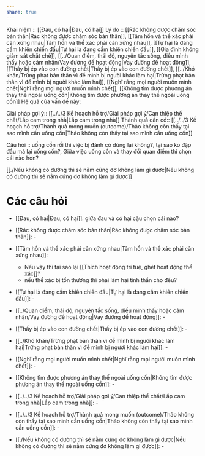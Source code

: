 ```yaml
---
share: true
---
```

Khái niệm :: [[Đau, có hại|Đau, có hại]]
Lý do :: [[Rác không được chăm sóc bản thân|Rác không được chăm sóc bản thân]], [[Tâm hồn và thể xác phải cân xứng nhau|Tâm hồn và thể xác phải cân xứng nhau]], [[Tự hại là đang cầm khiên chiến đấu|Tự hại là đang cầm khiên chiến đấu]], [[Gia đình không giám sát chặt chẽ]], [[../Quan điểm, thái độ, nguyên tắc sống, điều mình thấy hoặc cảm nhận/Vay đường để hoạt động|Vay đường để hoạt động]], [[Thấy bị ép vào con đường chết|Thấy bị ép vào con đường chết]], [[../Khó khăn/Trừng phạt bản thân vì để mình bị người khác làm hại|Trừng phạt bản thân vì để mình bị người khác làm hại]], [[Nghĩ rằng mọi người muốn mình chết|Nghĩ rằng mọi người muốn mình chết]], [[Không tìm được phương án thay thế ngoài uống cồn|Không tìm được phương án thay thế ngoài uống cồn]]
Hệ quả của vấn đề này:


Giải pháp gợi ý:: [[../../3 Kế hoạch hỗ trợ/Giải pháp gợi ý/Can thiệp thể chất/Lắp cam trong nhà|Lắp cam trong nhà]]
Thành quả cần có:: [[../../3 Kế hoạch hỗ trợ/Thành quả mong muốn (outcome)/Thảo không còn thấy tại sao mình cần uống cồn|Thảo không còn thấy tại sao mình cần uống cồn]] 

Câu hỏi :: uống cồn rồi thì việc bị đánh có dừng lại không?, tại sao ko đập đầu mà lại uống cồn?, Giữa việc uống cồn và thay đổi quan điểm thì chọn cái nào hơn?

[[./Nếu không có đường thì sẽ nằm cứng đơ không làm gì được|Nếu không có đường thì sẽ nằm cứng đơ không làm gì được]]

# Các câu hỏi
- [[Đau, có hại|Đau, có hại]]: giữa đau và có hại cậu chọn cái nào?
- [[Rác không được chăm sóc bản thân|Rác không được chăm sóc bản thân]]: \-
- [[Tâm hồn và thể xác phải cân xứng nhau|Tâm hồn và thể xác phải cân xứng nhau]]: 
    - Nếu vậy thì tại sao lại [[Thích hoạt động trí tuệ, ghét hoạt động thể xác]]?
    - nếu thể xác bị tổn thương thì phải làm hại tinh thần cho đều?

- [[Tự hại là đang cầm khiên chiến đấu|Tự hại là đang cầm khiên chiến đấu]]: \-
- [[../Quan điểm, thái độ, nguyên tắc sống, điều mình thấy hoặc cảm nhận/Vay đường để hoạt động|Vay đường để hoạt động]]: \-
- [[Thấy bị ép vào con đường chết|Thấy bị ép vào con đường chết]]: \-
- [[../Khó khăn/Trừng phạt bản thân vì để mình bị người khác làm hại|Trừng phạt bản thân vì để mình bị người khác làm hại]]: \-
- [[Nghĩ rằng mọi người muốn mình chết|Nghĩ rằng mọi người muốn mình chết]]: \-
- [[Không tìm được phương án thay thế ngoài uống cồn|Không tìm được phương án thay thế ngoài uống cồn]]: \-
- [[../../3 Kế hoạch hỗ trợ/Giải pháp gợi ý/Can thiệp thể chất/Lắp cam trong nhà|Lắp cam trong nhà]]: \-
- [[../../3 Kế hoạch hỗ trợ/Thành quả mong muốn (outcome)/Thảo không còn thấy tại sao mình cần uống cồn|Thảo không còn thấy tại sao mình cần uống cồn]]: \-
- [[./Nếu không có đường thì sẽ nằm cứng đơ không làm gì được|Nếu không có đường thì sẽ nằm cứng đơ không làm gì được]]: \-
